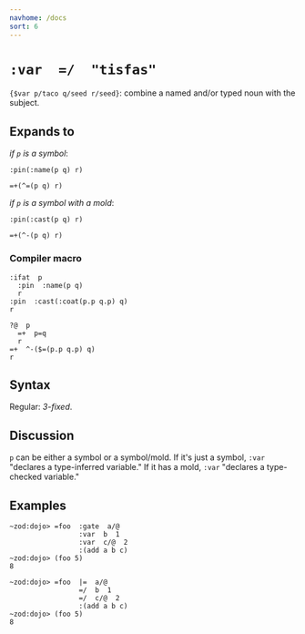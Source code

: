 ```yaml
---
navhome: /docs
sort: 6
---
```


# `:var  =/  "tisfas"` 

`{$var p/taco q/seed r/seed}`: combine a named and/or typed 
noun with the subject.

## Expands to

*if `p` is a symbol*:

```
:pin(:name(p q) r)
```

```
=+(^=(p q) r)
```

*if `p` is a symbol with a mold*:

```
:pin(:cast(p q) r)
```

```
=+(^-(p q) r)
```

### Compiler macro

```
:ifat  p
  :pin  :name(p q)
  r
:pin  :cast(:coat(p.p q.p) q)
r
```

```
?@  p
  =+  p=q
  r
=+  ^-($=(p.p q.p) q)
r
```

## Syntax

Regular: *3-fixed*.

## Discussion

`p` can be either a symbol or a symbol/mold.  If it's just a symbol,
`:var` "declares a type-inferred variable."  If it has a mold, `:var`
"declares a type-checked variable."

## Examples

```
~zod:dojo> =foo  :gate  a/@
                 :var  b  1
                 :var  c/@  2
                 :(add a b c)
~zod:dojo> (foo 5)
8
```

```
~zod:dojo> =foo  |=  a/@
                 =/  b  1
                 =/  c/@  2
                 :(add a b c)
~zod:dojo> (foo 5)
8
```

